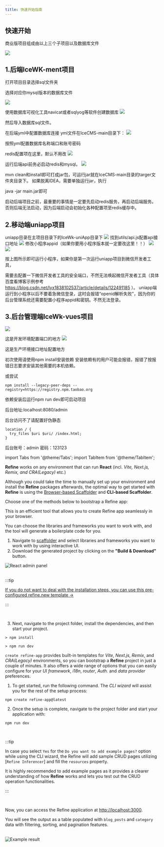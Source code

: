 ```yaml
---
title: 快速开始指南
---
```



## 快速开始

商业版项目组成由以上三个子项目以及数据库文件

![](/img/icecms/407b8d406eb3c5ed7ee0b37974a32df8.png)

## 1.后端IceWK-ment项目

打开项目目录选择sql文件夹

选择对应你mysql版本的数据库文件

![](/img/icecms/bd8f4feca170f53e0529fa1d05d7d570.png)

使用数据库可视化工具navicat或者sqlyog等软件创建数据库
![](/img/icecms/25ae89c48ea629a97442cd537c001c63.png)

然后导入数据库sql文件。


在后端yml中配置数据库连接
yml文件在IceCMS-main目录下：
![](/img/icecms/029f8e303177b652dc8c4549ca65424a.png)

按照yml配置数据库名称端口和账号密码

redis配置项在这里，默认不用改
![](/img/icecms/9f940751b3d909cd813cb9b94e8f2ebc.webp)

运行后端api前务必启动redis和mysql。
![](/img/icecms/cfac6f17a3118073c5d4111b66897030.webp)

mvn clean和install即可打成jar包，可运行jar就在IceCMS-main目录的targer文件夹目录下。
如果脱离IDEA，需要单独运行jar，执行

java -jar main.jar即可

启动后端项目之前，最重要的事情是一定要先启动redis服务，再启动后端服务。否则后端无法启动，因为后端启动会初始化各种配置项至redis缓存中。

## 2.移动端uniapp项目
uniapp目录在主项目目录下的IceWk-uniApp目录下
![](/img/icecms/407b8d406eb3c5ed7ee0b37974a32df8.png)
找到utils/api.js配置api接口地址
![](/img/icecms/0e825aee09f37000c6b8e5ccecaaefac.png)
修改小程序appid（如果你要用小程序版本就一定要改这里！！）
![](/img/icecms/d792b9a334df62c417e1ba3cf132ee8e.webp)
![](/img/icecms/236cd4288735da0c344eb604ac3fd132.webp)

按上图所示即可运行小程序，如果你是第一次运行uniapp项目到微信开发者工具，

需要去配置一下微信开发者工具的安全端口，不然无法唤起微信开发者工具（具体百度看博客示例参考 https://blog.csdn.net/lyx1838102537/article/details/122491185 ）。
uniapp端运行到小程序以后不要着急微信登录，这时会报错“openid解析失败”，因为你的后台管理系统还需要配置小程序appid和密钥。不然无法登录。

## 3.后台管理端IceWk-vues项目
![](/img/icecms/4a4ae47f31d85965aacf4c782b0cd9bd.png)

这是开发环境配置端口的地方
![](/img/icecms/73d83207b6d11fcd286c5aa4aac5530c.png)

这是生产环境接口地址配置地方

初次使用请使用npm install安装依赖
安装依赖有的用户可能会报错，报错了按报错日志要求安装其他需要的本机依赖。

或尝试

	npm install --legacy-peer-deps --registry=https://registry.npm.taobao.org


依赖安装后运行npm run dev即可启动项目

后台地址:localhost:8080/admin

后台访问不了请配置好伪静态

	location / {
	  try_files $uri $uri/ /index.html;
	}

后台账号：admin 密码：123123

import Tabs from '@theme/Tabs';
import TabItem from '@theme/TabItem';

**Refine** works on any environment that can run **React** (incl. _Vite, Next.js, Remix, and CRA(Legacy)_ etc.)

Although you could take the time to manually set up your environment and install the **Refine** packages afterwards, the optimal way to get started with **Refine** is using the [Browser-based Scaffolder](https://refine.dev/?playground=true) and **CLI-based Scaffolder**.

Choose one of the methods below to bootstrap a Refine app:

<Tabs>
  <TabItem value="Browser-based-scaffolder" label="With Browser-based" default>

This is an efficient tool that allows you to create Refine app seamlessly in your browser.

You can choose the libraries and frameworks you want to work with, and the tool will generate a boilerplate code for you.

1.  Navigate to [scaffolder](https://refine.dev/?playground=true) and select libraries and frameworks you want to work with by using interactive UI.
2.  Download the generated project by clicking on the **"Build & Download"** button.

<div className="flex justify-center">
    <img alt="React admin panel" src="https://refine.ams3.cdn.digitaloceanspaces.com/blog/2023-07-25-refine-primereact/create-refine-project.gif" className="border border-gray-200 rounded" />
</div>

<br/>

:::tip

[If you do not want to deal with the installation steps, you can use this pre-configured refine.new template &rarr;](https://refine.new/preview/1a5eb93b-ab9b-4112-b80e-7563b334c025)

:::

<br/>

3. Next, navigate to the project folder, install the dependencies, and then start your project.

```
> npm install

> npm run dev
```

  </TabItem>
  <TabItem value="CLI" label="With CLI-based">

`create refine-app` provides built-in templates for _Vite_, _Next.js_, _Remix_, and _CRA(Legacy)_ environments, so you can bootstrap a **Refine** project in just a couple of minutes. It also offers a wide range of options that you can easily configure for your _UI framework_, _i18n_, _router_, _Auth._ and _data provider_ preferences.

1. To get started, run the following command. The _CLI wizard_ will assist you for the rest of the setup process:

```
npm create refine-app@latest
```

2. Once the setup is complete, navigate to the project folder and start your application with:

```
npm run dev
```

<br/>

:::tip

In case you select `Yes` for the `Do you want to add example pages?` option while using the CLI wizard, the Refine will add sample CRUD pages utilizing [`Refine Inferencer`] and fill the `resources` property.

It is highly recommended to add example pages as it provides a clearer understanding of how **Refine** works and lets you test out the CRUD operation functionalities.

:::

  </TabItem>
</Tabs>

<br/>

Now, you can access the Refine application at [http://localhost:3000](http://localhost:3000).

You will see the output as a table populated with `blog_posts` and `category` data with filtering, sorting, and pagination features.

<br/>

<div >
   <img style={{width: "100%"}} src="https://refine.ams3.cdn.digitaloceanspaces.com/website/static/img/quick-start-example.png" alt="Example result" />
</div>

<br />


